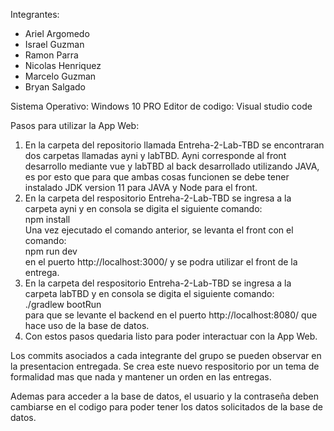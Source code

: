 Integrantes:
- Ariel Argomedo 
- Israel Guzman
- Ramon Parra
- Nicolas Henriquez
- Marcelo Guzman
- Bryan Salgado

Sistema Operativo: Windows 10 PRO
Editor de codigo: Visual studio code

Pasos para utilizar la App Web:
<ol>
  <li>En la carpeta del repositorio llamada Entreha-2-Lab-TBD se encontraran dos carpetas llamadas ayni y labTBD. Ayni corresponde al front desarrollo mediante vue y labTBD al back desarrollado utilizando JAVA, es por esto que para que ambas cosas funcionen se debe tener instalado JDK version 11 para JAVA y Node para el front.</li>
  <li>En la carpeta del respositorio Entreha-2-Lab-TBD se ingresa a la carpeta ayni y en consola se digita el siguiente comando: <br>npm install</br> Una vez ejecutado el comando anterior, se levanta el front con el comando: <br>npm run dev</br></li>
en el puerto http://localhost:3000/ y se podra utilizar el front de la entrega.
  <li>En la carpeta del respositorio Entreha-2-Lab-TBD se ingresa a la carpeta labTBD y en consola se digita el siguiente comando: <br>./gradlew bootRun</br> para que se levante el backend en el puerto http://localhost:8080/ que hace uso de la base de datos.</li>
  <li>Con estos pasos quedaria listo para poder interactuar con la App Web.</li>
  
</ol>

Los commits asociados a cada integrante del grupo se pueden observar en la presentacion entregada. Se crea este nuevo respositorio por un tema de formalidad mas que nada y mantener un orden en las entregas.

Ademas para acceder a la base de datos, el usuario y la contraseña deben cambiarse en el codigo para poder tener los datos solicitados de la base de datos.

